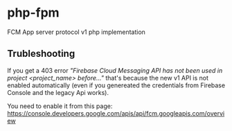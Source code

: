 # php-fpm
FCM App server protocol v1 php implementation


## Trubleshooting
If you get a 403 error _"Firebase Cloud Messaging API has not been used in project <project_name> before..."_ that's because the new v1 API is not enabled automatically (even if you genereated the credentials from Firebase Console and the legacy Api works).

You need to enable it from this page: https://console.developers.google.com/apis/api/fcm.googleapis.com/overview